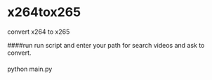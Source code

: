 # x264tox265
convert x264 to x265

####run
run script and enter your path for search videos and ask to convert.
####
python main.py